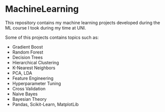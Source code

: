 # MachineLearning

This repository contains my machine learning projects developed during the ML course I took during my time at UNI.

Some of this projects contains topics such as:

  - Gradient Boost
  - Random Forest
  - Decision Trees
  - Hierarchical Clustering
  - K-Nearest Neighbors
  - PCA, LDA
  - Feature Engineering
  - Hyperparameter Tuning
  - Cross Validation
  - Naive Bayes
  - Bayesian Theory
  - Pandas, Scikit-Learn, MatplotLib
